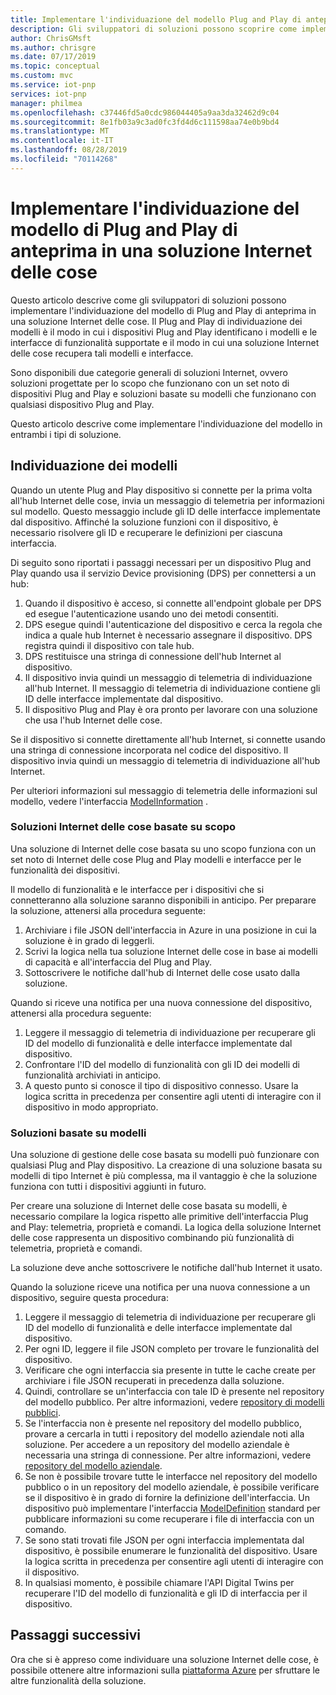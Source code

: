 ```yaml
---
title: Implementare l'individuazione del modello Plug and Play di anteprima | Microsoft Docs
description: Gli sviluppatori di soluzioni possono scoprire come implementare l'individuazione dei modelli Plug and Play nella soluzione.
author: ChrisGMsft
ms.author: chrisgre
ms.date: 07/17/2019
ms.topic: conceptual
ms.custom: mvc
ms.service: iot-pnp
services: iot-pnp
manager: philmea
ms.openlocfilehash: c37446fd5a0cdc986044405a9aa3da32462d9c04
ms.sourcegitcommit: 8e1fb03a9c3ad0fc3fd4d6c111598aa74e0b9bd4
ms.translationtype: MT
ms.contentlocale: it-IT
ms.lasthandoff: 08/28/2019
ms.locfileid: "70114268"
---
```

# <a name="implement-iot-plug-and-play-preview-model-discovery-in-an-iot-solution"></a>Implementare l'individuazione del modello di Plug and Play di anteprima in una soluzione Internet delle cose

Questo articolo descrive come gli sviluppatori di soluzioni possono implementare l'individuazione del modello di Plug and Play di anteprima in una soluzione Internet delle cose.  Il Plug and Play di individuazione dei modelli è il modo in cui i dispositivi Plug and Play identificano i modelli e le interfacce di funzionalità supportate e il modo in cui una soluzione Internet delle cose recupera tali modelli e interfacce.

Sono disponibili due categorie generali di soluzioni Internet, ovvero soluzioni progettate per lo scopo che funzionano con un set noto di dispositivi Plug and Play e soluzioni basate su modelli che funzionano con qualsiasi dispositivo Plug and Play.

Questo articolo descrive come implementare l'individuazione del modello in entrambi i tipi di soluzione.

## <a name="model-discovery"></a>Individuazione dei modelli

Quando un utente Plug and Play dispositivo si connette per la prima volta all'hub Internet delle cose, invia un messaggio di telemetria per informazioni sul modello. Questo messaggio include gli ID delle interfacce implementate dal dispositivo. Affinché la soluzione funzioni con il dispositivo, è necessario risolvere gli ID e recuperare le definizioni per ciascuna interfaccia.

Di seguito sono riportati i passaggi necessari per un dispositivo Plug and Play quando usa il servizio Device provisioning (DPS) per connettersi a un hub:

1. Quando il dispositivo è acceso, si connette all'endpoint globale per DPS ed esegue l'autenticazione usando uno dei metodi consentiti.
1. DPS esegue quindi l'autenticazione del dispositivo e cerca la regola che indica a quale hub Internet è necessario assegnare il dispositivo. DPS registra quindi il dispositivo con tale hub.
1. DPS restituisce una stringa di connessione dell'hub Internet al dispositivo.
1. Il dispositivo invia quindi un messaggio di telemetria di individuazione all'hub Internet. Il messaggio di telemetria di individuazione contiene gli ID delle interfacce implementate dal dispositivo.
1. Il dispositivo Plug and Play è ora pronto per lavorare con una soluzione che usa l'hub Internet delle cose.

Se il dispositivo si connette direttamente all'hub Internet, si connette usando una stringa di connessione incorporata nel codice del dispositivo. Il dispositivo invia quindi un messaggio di telemetria di individuazione all'hub Internet.

Per ulteriori informazioni sul messaggio di telemetria delle informazioni sul modello, vedere l'interfaccia [ModelInformation](concepts-common-interfaces.md) .

### <a name="purpose-built-iot-solutions"></a>Soluzioni Internet delle cose basate su scopo

Una soluzione di Internet delle cose basata su uno scopo funziona con un set noto di Internet delle cose Plug and Play modelli e interfacce per le funzionalità dei dispositivi.

Il modello di funzionalità e le interfacce per i dispositivi che si connetteranno alla soluzione saranno disponibili in anticipo. Per preparare la soluzione, attenersi alla procedura seguente:

1. Archiviare i file JSON dell'interfaccia in Azure in una posizione in cui la soluzione è in grado di leggerli.
1. Scrivi la logica nella tua soluzione Internet delle cose in base ai modelli di capacità e all'interfaccia del Plug and Play.
1. Sottoscrivere le notifiche dall'hub di Internet delle cose usato dalla soluzione.

Quando si riceve una notifica per una nuova connessione del dispositivo, attenersi alla procedura seguente:

1. Leggere il messaggio di telemetria di individuazione per recuperare gli ID del modello di funzionalità e delle interfacce implementate dal dispositivo.
1. Confrontare l'ID del modello di funzionalità con gli ID dei modelli di funzionalità archiviati in anticipo.
1. A questo punto si conosce il tipo di dispositivo connesso. Usare la logica scritta in precedenza per consentire agli utenti di interagire con il dispositivo in modo appropriato.

### <a name="model-driven-solutions"></a>Soluzioni basate su modelli

Una soluzione di gestione delle cose basata su modelli può funzionare con qualsiasi Plug and Play dispositivo. La creazione di una soluzione basata su modelli di tipo Internet è più complessa, ma il vantaggio è che la soluzione funziona con tutti i dispositivi aggiunti in futuro.

Per creare una soluzione di Internet delle cose basata su modelli, è necessario compilare la logica rispetto alle primitive dell'interfaccia Plug and Play: telemetria, proprietà e comandi. La logica della soluzione Internet delle cose rappresenta un dispositivo combinando più funzionalità di telemetria, proprietà e comandi.

La soluzione deve anche sottoscrivere le notifiche dall'hub Internet it usato.

Quando la soluzione riceve una notifica per una nuova connessione a un dispositivo, seguire questa procedura:

1. Leggere il messaggio di telemetria di individuazione per recuperare gli ID del modello di funzionalità e delle interfacce implementate dal dispositivo.
1. Per ogni ID, leggere il file JSON completo per trovare le funzionalità del dispositivo.
1. Verificare che ogni interfaccia sia presente in tutte le cache create per archiviare i file JSON recuperati in precedenza dalla soluzione.
1. Quindi, controllare se un'interfaccia con tale ID è presente nel repository del modello pubblico. Per altre informazioni, vedere [repository di modelli pubblici](howto-manage-models.md).
1. Se l'interfaccia non è presente nel repository del modello pubblico, provare a cercarla in tutti i repository del modello aziendale noti alla soluzione. Per accedere a un repository del modello aziendale è necessaria una stringa di connessione. Per altre informazioni, vedere [repository del modello aziendale](howto-manage-models.md).
1. Se non è possibile trovare tutte le interfacce nel repository del modello pubblico o in un repository del modello aziendale, è possibile verificare se il dispositivo è in grado di fornire la definizione dell'interfaccia. Un dispositivo può implementare l'interfaccia [ModelDefinition](concepts-common-interfaces.md) standard per pubblicare informazioni su come recuperare i file di interfaccia con un comando.
1. Se sono stati trovati file JSON per ogni interfaccia implementata dal dispositivo, è possibile enumerare le funzionalità del dispositivo. Usare la logica scritta in precedenza per consentire agli utenti di interagire con il dispositivo.
1. In qualsiasi momento, è possibile chiamare l'API Digital Twins per recuperare l'ID del modello di funzionalità e gli ID di interfaccia per il dispositivo.

## <a name="next-steps"></a>Passaggi successivi

Ora che si è appreso come individuare una soluzione Internet delle cose, è possibile ottenere altre informazioni sulla [piattaforma Azure](overview-iot-plug-and-play.md) per sfruttare le altre funzionalità della soluzione.

